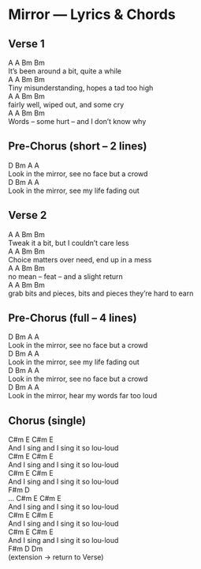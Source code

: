 # Mirror — Lyrics & Chords

## Verse 1
A   A   Bm  Bm  
It’s been around a bit, quite a while  
A   A   Bm  Bm  
Tiny misunderstanding, hopes a tad too high  
A   A   Bm  Bm  
fairly well, wiped out, and some cry  
A   A   Bm  Bm  
Words – some hurt – and I don’t know why  

## Pre-Chorus (short – 2 lines)
D   Bm  A   A  
Look in the mirror, see no face but a crowd  
D   Bm  A   A  
Look in the mirror, see my life fading out  

## Verse 2
A   A   Bm  Bm  
Tweak it a bit, but I couldn’t care less  
A   A   Bm  Bm  
Choice matters over need, end up in a mess  
A   A   Bm  Bm  
no mean – feat – and a slight return  
A   A   Bm  Bm  
grab bits and pieces, bits and pieces they’re hard to earn  

## Pre-Chorus (full – 4 lines)
D   Bm  A   A  
Look in the mirror, see no face but a crowd  
D   Bm  A   A  
Look in the mirror, see my life fading out  
D   Bm  A   A  
Look in the mirror, see no face but a crowd  
D   Bm  A   A  
Look in the mirror, hear my words far too loud  

## Chorus (single)
C#m  E   C#m  E  
And I sing and I sing it so lou-loud  
C#m  E   C#m  E  
And I sing and I sing it so lou-loud  
C#m  E   C#m  E  
And I sing and I sing it so lou-loud  
F#m  D    
...
C#m  E   C#m  E  
And I sing and I sing it so lou-loud  
C#m  E   C#m  E  
And I sing and I sing it so lou-loud  
C#m  E   C#m  E  
And I sing and I sing it so lou-loud  
F#m  D   Dm  
(extension → return to Verse)
